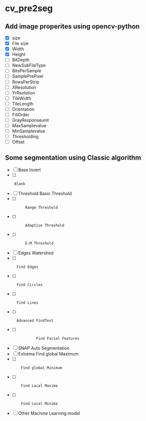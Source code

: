 # cv_pre2seg

## Add image properites using opencv-python

- [x] size
- [x] File size
- [x] Width
- [x] Height
- [ ] BitDepth
- [ ] NewSubFileType
- [ ] BitsPerSample
- [ ] SamplePrePixel
- [ ] RowsPerStrip
- [ ] XResolution
- [ ] YrRsolution
- [ ] TileWidth
- [ ] TileLength
- [ ] Orientation
- [ ] FillOrder
- [ ] GrayResponseunit
- [ ] MaxSamplevalue
- [ ] MinSamplevalue
- [ ] Thresholding
- [ ] Offset

## Some segmentation using Classic algorithm

- [ ] Base Invert
- [ ]      Blank
- [ ] Threshold Basic Threshold
- [ ]           Range Threshold
- [ ]           Adaptive Threshold
- [ ]           E-M Threshold
- [ ] Edges Watershed
- [ ]       Find Edges
- [ ]       Find Circles
- [ ]       Find Lines
- [ ]       Advanced FindText
- [ ]                Find Facial Features
- [ ] SNAP Auto Segmentation
- [ ] Extrema Find global Maximum 
- [ ]         Find global Minimum
- [ ]         Find Local Maxima
- [ ]         Find Local Minima
- [ ] Other Machine Learning model